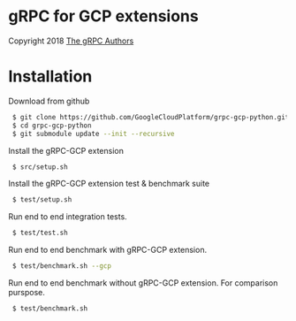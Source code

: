 gRPC for GCP extensions
=======================

Copyright 2018
[The gRPC Authors](https://github.com/grpc/grpc/blob/master/AUTHORS)


# Installation

Download from github

```sh
 $ git clone https://github.com/GoogleCloudPlatform/grpc-gcp-python.git
 $ cd grpc-gcp-python
 $ git submodule update --init --recursive
```

Install the gRPC-GCP extension

```sh
 $ src/setup.sh
```

Install the gRPC-GCP extension test & benchmark suite

```sh
 $ test/setup.sh
```

Run end to end integration tests.

```sh
 $ test/test.sh
```

Run end to end benchmark with gRPC-GCP extension.

```sh
 $ test/benchmark.sh --gcp
```

Run end to end benchmark without gRPC-GCP extension. For comparison purspose.

```sh
 $ test/benchmark.sh
```